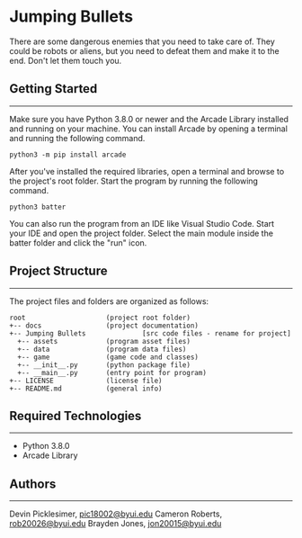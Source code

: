 # Jumping Bullets
There are some dangerous enemies that you need to take care of. They could be robots or aliens,
but you need to defeat them and make it to the end. Don't let them touch you.

## Getting Started
---
Make sure you have Python 3.8.0 or newer and the Arcade Library installed 
and running on your machine. You can install Arcade by opening a terminal 
and running the following command.
```
python3 -m pip install arcade
```
After you've installed the required libraries, open a terminal and browse to the 
project's root folder. Start the program by running the following command.
```
python3 batter 
```
You can also run the program from an IDE like Visual Studio Code. Start your IDE 
and open the project folder. Select the main module inside the batter folder and 
click the "run" icon.

## Project Structure
---
The project files and folders are organized as follows:
```
root                    (project root folder)
+-- docs                (project documentation)
+-- Jumping Bullets              [src code files - rename for project]
  +-- assets            (program asset files)
  +-- data              (program data files)
  +-- game              (game code and classes)
  +-- __init__.py       (python package file)
  +-- __main__.py       (entry point for program)
+-- LICENSE             (license file)
+-- README.md           (general info)
```

## Required Technologies
---
* Python 3.8.0
* Arcade Library

## Authors
---
Devin Picklesimer, pic18002@byui.edu 
Cameron Roberts, rob20026@byui.edu 
Brayden Jones, jon20015@byui.edu
